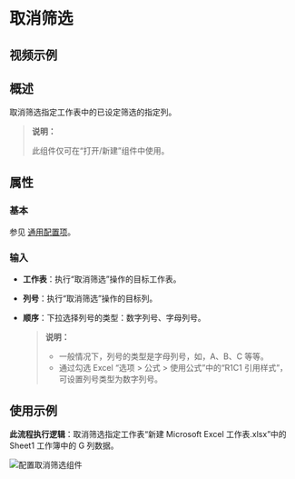 # 取消筛选

## 视频示例

## 概述

取消筛选指定工作表中的已设定筛选的指定列。

> **说明：**
>
> 此组件仅可在“打开/新建”组件中使用。

## 属性

### 基本

参见 [通用配置项](../../Appendix/CommonConfigurationItems.md)。

### 输入

- **工作表**：执行“取消筛选”操作的目标工作表。
- **列号**：执行“取消筛选”操作的目标列。
- **顺序**：下拉选择列号的类型：数字列号、字母列号。

  > **说明：**
  >
  >- 一般情况下，列号的类型是字母列号，如，A、B、C 等等。
  >- 通过勾选 Excel “选项 > 公式 > 使用公式”中的“R1C1 引用样式”，可设置列号类型为数字列号。

## 使用示例

**此流程执行逻辑**：取消筛选指定工作表“新建 Microsoft Excel 工作表.xlsx”中的 Sheet1 工作簿中的 G 列数据。

![配置取消筛选组件](https://docimages.blob.core.chinacloudapi.cn/images/Activities/cancelfilter20210927.png)

